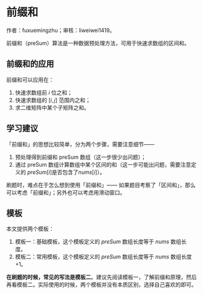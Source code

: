 # 前缀和

作者：fuxuemingzhu；审核：liweiwei1419。

前缀和（preSum）算法是一种数据预处理方法，可用于快速求数组的区间和。

## 前缀和的应用

前缀和可以应用在：

1. 快速求数组前 $i$ 位之和；
2. 快速求数组的 $[i, j]$ 范围内之和；
3. 求二维矩阵中某个子矩阵之和。

## 学习建议

「前缀和」的思想比较简单，分为两个步骤，需要注意细节——

1. 预处理得到前缀和 preSum 数组（这一步很少出问题）；
2. 通过 preSum 数组计算数组中某个区间的和（这一步可能出问题，需要注意定义的 $preSum[i]$是否包含了$nums[i]$）。

刷题时，难点在于怎么想到使用「前缀和」—— 如果题目考察了「区间和」，那么可以考虑「前缀和」；另外也可以考虑用滑动窗口。

## 模板

本文提供两个模板：

1. 模板一：基础模板，这个模板定义的 $preSum$ 数组长度等于 $nums$ 数组长度。
2. 模板二：常用模板，这个模板定义的 $preSum$ 数组长度等于 $nums$ 数组长度 $+ 1$。

**在刷题的时候，常见的写法是模板二**。建议先阅读模板一，了解前缀和原理，然后再看模板二。实际使用的时候，两个模板并没有本质区别，选择自己喜欢的即可。
